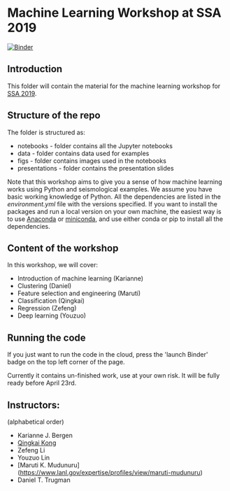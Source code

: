 # Machine Learning Workshop at SSA 2019

[![Binder](https://mybinder.org/badge_logo.svg)](https://mybinder.org/v2/gh/qingkaikong/SSA_Machine_Learning_2019/master)


## Introduction   

This folder will contain the material for the machine learning workshop for [SSA 2019](https://www.seismosoc.org/annual-meeting/). 

## Structure of the repo

The folder is structured as:
* notebooks - folder contains all the Jupyter notebooks
* data - folder contains data used for examples
* figs - folder contains images used in the notebooks
* presentations - folder contains the presentation slides

Note that this workshop aims to give you a sense of how machine learning works using Python and seismological examples. We assume you have basic working knowledge of Python. All the dependencies are listed in the *environment.yml* file with the versions specified. If you want to install the packages and run a local version on your own machine, the easiest way is to use [Anaconda](https://www.anaconda.com/distribution/) or [miniconda](https://docs.conda.io/en/latest/miniconda.html), and use either conda or pip to install all the dependencies. 

## Content of the workshop

In this workshop, we will cover:  
* Introduction of machine learning (Karianne)
* Clustering (Daniel)
* Feature selection and engineering (Maruti)
* Classification (Qingkai)
* Regression (Zefeng)
* Deep learning (Youzuo)

## Running the code
If you just want to run the code in the cloud, press the 'launch Binder' badge on the top left corner of the page. 

Currently it contains un-finished work, use at your own risk. It will be fully ready before April 23rd. 

## Instructors: 
(alphabetical order)
* Karianne J. Bergen
* [Qingkai Kong](http://seismo.berkeley.edu/qingkaikong/)
* Zefeng Li
* Youzuo Lin
* [Maruti K. Mudunuru] (https://www.lanl.gov/expertise/profiles/view/maruti-mudunuru)
* Daniel T. Trugman
